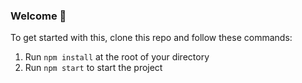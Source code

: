 ### **Welcome 👋**
To get started with this, clone this repo and follow these commands:

1. Run `npm install` at the root of your directory
2. Run `npm start` to start the project
